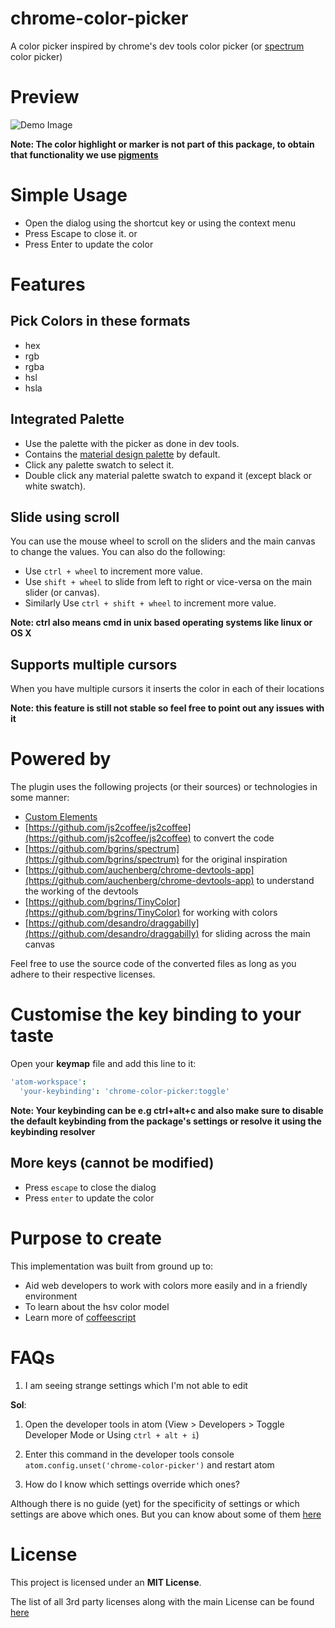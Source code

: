 # chrome-color-picker
A color picker inspired by chrome's dev tools color picker (or [spectrum](https://github.com/bgrins/spectrum) color picker)

# Preview
![Demo Image](https://raw.githubusercontent.com/puranjayjain/chrome-color-picker/master/demo.gif)

**Note: The color highlight or marker is not part of this package, to obtain that functionality we use [pigments](https://atom.io/packages/pigments)**

# Simple Usage
- Open the dialog using the shortcut key or using the context menu
- Press Escape to close it.
or
- Press Enter to update the color

# Features
## Pick Colors in these formats
- hex
- rgb
- rgba
- hsl
- hsla

## Integrated Palette
- Use the palette with the picker as done in dev tools.
- Contains the [material design palette](https://www.google.com/design/spec/style/color.html) by default.
- Click any palette swatch to select it.
- Double click any material palette swatch to expand it (except black or white swatch).

## Slide using scroll
You can use the mouse wheel to scroll on the sliders and the main canvas to change the values.
You can also do the following:
- Use `ctrl + wheel` to increment more value.
- Use `shift + wheel` to slide from left to right or vice-versa on the main slider (or canvas).
- Similarly Use `ctrl + shift + wheel` to increment more value.

**Note: ctrl also means cmd in unix based operating systems like linux or OS X**

## Supports multiple cursors
When you have multiple cursors it inserts the color in each of their locations

**Note: this feature is still not stable so feel free to point out any issues with it**

# Powered by
The plugin uses the following projects (or their sources) or technologies in some manner:
- [Custom Elements](http://www.html5rocks.com/en/tutorials/webcomponents/customelements)
- [https://github.com/js2coffee/js2coffee](https://github.com/js2coffee/js2coffee) to convert the code
- [https://github.com/bgrins/spectrum](https://github.com/bgrins/spectrum) for the original inspiration
- [https://github.com/auchenberg/chrome-devtools-app](https://github.com/auchenberg/chrome-devtools-app) to understand the working of the devtools
- [https://github.com/bgrins/TinyColor](https://github.com/bgrins/TinyColor) for working with colors
- [https://github.com/desandro/draggabilly](https://github.com/desandro/draggabilly) for sliding across the main canvas

Feel free to use the source code of the converted files as long as you adhere to their respective licenses.

# Customise the key binding to your taste
Open your **keymap** file and add this line to it:
```CoffeeScript
'atom-workspace':
  'your-keybinding': 'chrome-color-picker:toggle'
```
**Note: Your keybinding can be e.g ctrl+alt+c and also make sure to disable the default keybinding from the package's settings or resolve it using the keybinding resolver**

## More keys (cannot be modified)
- Press `escape` to close the dialog
- Press `enter` to update the color

# Purpose to create
This implementation was built from ground up to:
- Aid web developers to work with colors more easily and in a friendly environment
- To learn about the hsv color model
- Learn more of [coffeescript](http://coffeescript.org)

# FAQs

1. I am seeing strange settings which I'm not able to edit

**Sol**:

  1. Open the developer tools in atom (View > Developers > Toggle Developer Mode or Using `ctrl + alt + i`)

  2. Enter this command in the developer tools console `atom.config.unset('chrome-color-picker')` and restart atom

2. How do I know which settings override which ones?

Although there is no guide (yet) for the specificity of settings or which settings are above which ones.
But you can know about some of them [here](https://github.com/puranjayjain/chrome-color-picker/blob/master/lib/modules/core/Input.coffee#L163)

# License

This project is licensed under an **MIT License**.

The list of all 3rd party licenses along with the main License can be found [here](https://github.com/puranjayjain/chrome-color-picker/blob/master/LICENSE.md)

